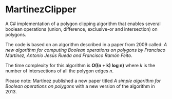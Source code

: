 # MartinezClipper
A C# implementation of a polygon clipping algorithm that enables several boolean operations (union, difference, exclusive-or and intersection) on polygons.

The code is based on an algorithm described in a paper from 2009 called: *A new algorithm for computing Boolean operations on polygons by Francisco Martı́nez, Antonio Jesús Rueda and Francisco Ramón Feito*.

The time complexity for this algorithm is __O((n + k) log n)__ where *k* is the number of intersections of all the polygon edges *n*.

Please note: Martínez published a new paper titled *A simple algorithm for Boolean operations on polygons* with a new version of the algorithm in 2013.

